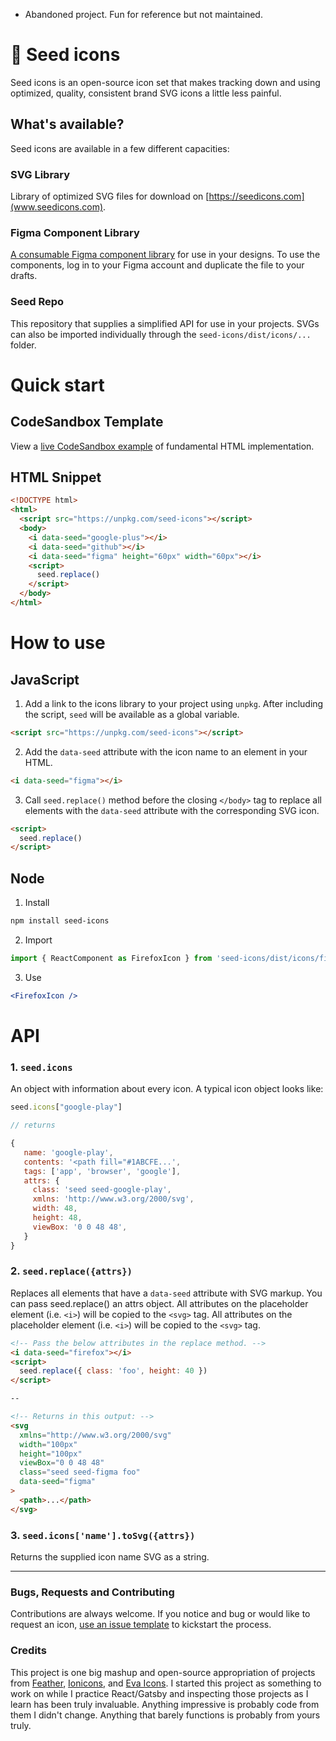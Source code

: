 * Abandoned project. Fun for reference but not maintained. 

# 🌱 Seed icons

Seed icons is an open-source icon set that makes tracking down and using optimized, quality, consistent brand SVG icons a little less painful.

## What's available?

Seed icons are available in a few different capacities:

### SVG Library

Library of optimized SVG files for download on [https://seedicons.com](www.seedicons.com).

### Figma Component Library

[A consumable Figma component library](https://www.figma.com/file/6bCEHsd2UTJFAks5QS12M5/Seed-Icons) for use in your designs. To use the components, log in to your Figma account and duplicate the file to your drafts.

### Seed Repo

This repository that supplies a simplified API for use in your projects. SVGs can also be imported individually through the `seed-icons/dist/icons/...` folder.

# Quick start

## CodeSandbox Template

View a [live CodeSandbox example](https://codesandbox.io/s/seed-icons-template-inptk) of fundamental HTML implementation.

## HTML Snippet

```html
<!DOCTYPE html>
<html>
  <script src="https://unpkg.com/seed-icons"></script>
  <body>
    <i data-seed="google-plus"></i>
    <i data-seed="github"></i>
    <i data-seed="figma" height="60px" width="60px"></i>
    <script>
      seed.replace()
    </script>
  </body>
</html>
```

# How to use

## JavaScript

1. Add a link to the icons library to your project using `unpkg`. After including the script, `seed` will be available as a global variable.

```html
<script src="https://unpkg.com/seed-icons"></script>
```

2. Add the `data-seed` attribute with the icon name to an element in your HTML.

```html
<i data-seed="figma"></i>
```

3. Call `seed.replace()` method before the closing `</body>` tag to replace all elements with the `data-seed` attribute with the corresponding SVG icon.

```html
<script>
  seed.replace()
</script>
```

## Node

1. Install

```bash
npm install seed-icons
```

2. Import

```jsx
import { ReactComponent as FirefoxIcon } from 'seed-icons/dist/icons/firefox.svg'
```

3. Use

```jsx
<FirefoxIcon />
```

# API

### 1. `seed.icons`

An object with information about every icon. A typical icon object looks like:

```js
seed.icons["google-play"]

// returns

{
   name: 'google-play',
   contents: '<path fill="#1ABCFE...',
   tags: ['app', 'browser', 'google'],
   attrs: {
     class: 'seed seed-google-play',
     xmlns: 'http://www.w3.org/2000/svg',
     width: 48,
     height: 48,
     viewBox: '0 0 48 48',
   }
}
```

### 2. `seed.replace({attrs})`

Replaces all elements that have a `data-seed` attribute with SVG markup. You can pass seed.replace() an attrs object. All attributes on the placeholder element (i.e. `<i>`) will be copied to the `<svg>` tag. All attributes on the placeholder element (i.e. `<i>`) will be copied to the `<svg>` tag.

```html
<!-- Pass the below attributes in the replace method. -->
<i data-seed="firefox"></i>
<script>
  seed.replace({ class: 'foo', height: 40 })
</script>

--

<!-- Returns in this output: -->
<svg
  xmlns="http://www.w3.org/2000/svg"
  width="100px"
  height="100px"
  viewBox="0 0 48 48"
  class="seed seed-figma foo"
  data-seed="figma"
>
  <path>...</path>
</svg>
```

### 3. `seed.icons['name'].toSvg({attrs})`

Returns the supplied icon name SVG as a string.

<hr/>

### Bugs, Requests and Contributing

Contributions are always welcome. If you notice and bug or would like to request an icon, [use an issue template](https://github.com/seedicons/seed/issues/new/choose) to kickstart the process.

### Credits

This project is one big mashup and open-source appropriation of projects from [Feather](https://github.com/feathericons/feather), [Ionicons](https://github.com/ionic-team/ionicons), and [Eva Icons](https://akveo.github.io/eva-icons/#/). I started this project as something to work on while I practice React/Gatsby and inspecting those projects as I learn has been truly invaluable. Anything impressive is probably code from them I didn't change. Anything that barely functions is probably from yours truly.
